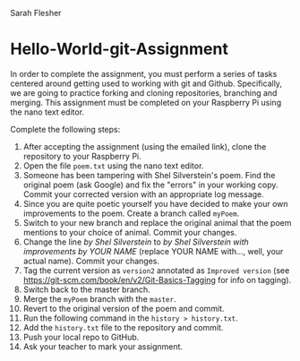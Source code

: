 Sarah Flesher

# Hello-World-git-Assignment
In order to complete the assignment, you must perform a series of tasks centered around getting used to working with git and Github. Specifically, we are going to practice forking and cloning repositories, branching and merging. This assignment must be completed on your Raspberry Pi using the nano text editor. 

Complete the following steps:

1. After accepting the assignment (using the emailed link), clone the repository to your Raspberry Pi.
2. Open the file `poem.txt` using the nano text editor.
3. Someone has been tampering with Shel Silverstein's poem. Find the original poem (ask Google) and fix the "errors" in your working copy. Commit your corrected version with an appropriate log message.
4. Since you are quite poetic yourself you have decided to make your own improvements to the poem. Create a branch called `myPoem`.
5. Switch to your new branch and replace the original animal that the poem mentions to your choice of animal. Commit your changes.
6. Change the line *by Shel Silverstein* to *by Shel Silverstein with improvements by YOUR NAME* (replace YOUR NAME with..., well, your actual name). Commit your changes.
7. Tag the current version as `version2` annotated as `Improved version` (see https://git-scm.com/book/en/v2/Git-Basics-Tagging for info on tagging).
8. Switch back to the master branch.
9. Merge the `myPoem` branch with the `master`.
10. Revert to the original version of the poem and commit.
11. Run the following command in the `history > history.txt`.
12. Add the `history.txt` file to the repository and commit.
13. Push your local repo to GitHub.
14. Ask your teacher to mark your assignment.
 
